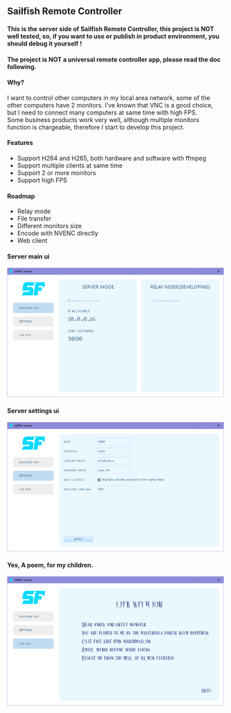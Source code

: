 ## Sailfish Remote Controller

#### This is the server side of Sailfish Remote Controller, this project is NOT well tested, so, if you want to use or publish in product environment, you should debug it yourself !  
#### The project is NOT a universal remote controller app, please read the doc following. 

#### Why?
I want to control other computers in my local area network, some of the other computers have 2 monitors. I've known that VNC is a good choice, but I need to connect many computers at same time with high FPS.  
Some business products work very well, although multiple monitors function is chargeable, therefore I start to develop this project.

#### Features  
- Support H264 and H265, both hardware and software with ffmpeg
- Support multiple clients at same time
- Support 2 or more monitors
- Support high FPS

#### Roadmap
- Relay mode
- File transfer
- Different monitors size
- Encode with NVENC directly
- Web client

#### Server main ui
![](docs/main_ui.png)
#### Server settings ui
![](docs/main_ui_settings.png)
#### Yes, A poem, for my children.
![](docs/main_ui_poem.png)